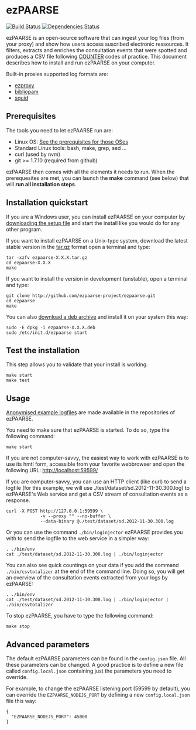 # ezPAARSE #

[![Build Status](https://secure.travis-ci.org/ezpaarse-project/ezpaarse.png?branch=master)](http://travis-ci.org/ezpaarse-project/ezpaarse)
[![Dependencies Status](https://david-dm.org/ezpaarse-project/ezpaarse.png)](https://david-dm.org/ezpaarse-project/ezpaarse)

ezPAARSE is an open-source software that can ingest your log files (from your proxy) and show how users access suscribed electronic ressources.
It filters, extracts and enriches the consultation events that were spotted and produces a CSV file following [COUNTER](http://www.projectcounter.org/) codes of practice.
This document describes how to install and run ezPAARSE on your computer.

Built-in proxies supported log formats are:

* [ezproxy](http://www.oclc.org/ezproxy.en.html)
* [bibliopam](http://mioga.alixen.fr/Mioga2/bibliopam/public/club/)
* [squid](http://www.squid-cache.org/)

## Prerequisites ##

The tools you need to let ezPAARSE run are:

* Linux OS: [See the prerequisites for those OSes](https://github.com/ezpaarse-project/ezpaarse/blob/master/doc/multi-os.md)
* Standard Linux tools: bash, make, grep, sed ... 
* curl (used by nvm)
* git >= 1.7.10 (required from github)

ezPAARSE then comes with all the elements it needs to run.
When the prerequesites are met, you can launch the **make** command (see below) that will **run all installation steps**.

## Installation quickstart ##

If you are a Windows user, you can install ezPAARSE on your computer by [downloading the setup file](http://analogist.couperin.org/ezpaarse/download) and start the install like you would do for any other program.

If you want to install ezPAARSE on a Unix-type system, 
download the latest stable version in the [tar.gz](http://analogist.couperin.org/ezpaarse/download) format
open a terminal and type:
```console
tar -xzfv ezpaarse-X.X.X.tar.gz
cd ezpaarse-X.X.X
make
```
If you want to install the version in development (unstable), 
open a terminal and type:
```console
git clone http://github.com/ezpaarse-project/ezpaarse.git
cd ezpaarse
make
```

You can also [download a deb archive](http://analogist.couperin.org/ezpaarse/download) and install it on your system this way:
```console
sudo -E dpkg -i ezpaarse-X.X.X.deb
sudo /etc/init.d/ezpaarse start
```

## Test the installation ##

This step allows you to validate that your install is working.

```console
make start
make test
```

## Usage ##

[Anonymised example logfiles](https://raw.github.com/ezpaarse-project/ezpaarse/master/test/dataset/sd.2012-11-30.300.log)
are made available in the repositories of ezPAARSE.

You need to make sure that ezPAARSE is started. To do so, type the following command:

```console
make start
```

If you are not computer-savvy, the easiest way to work with ezPAARSE is to use its hmtl form, accessible from your favorite webbrowser and open the following URL: [http://localhost:59599/](http://localhost:59599/)

If you are computer-savvy, you can use an HTTP client (like curl) to send a logfile
(for this example, we will use ./test/dataset/sd.2012-11-30.300.log) to ezPAARSE's Web service
and get a CSV stream of consultation events as a response.

```console
curl -X POST http://127.0.0.1:59599 \
             -v --proxy "" --no-buffer \
             --data-binary @./test/dataset/sd.2012-11-30.300.log
```

Or you can use the command ``./bin/loginjector`` ezPAARSE provides you with
to send the logfile to the web service in a simpler way:

```console
. ./bin/env
cat ./test/dataset/sd.2012-11-30.300.log | ./bin/loginjector
```
You can also see quick countings on your data if you add the command 
``./bin/csvtotalizer`` at the end of the command line.
Doing so, you will get an overview of the consultation events extracted
from your logs by ezPAARSE:

```console
. ./bin/env
cat ./test/dataset/sd.2012-11-30.300.log | ./bin/loginjector | ./bin/csvtotalizer
```

To stop ezPAARSE, you have to type the following command:

```console
make stop
```

## Advanced parameters ##

The default ezPAARSE parameters can be found in the ``config.json`` file. All these parameters can be changed. A good practice is to define a new file called ``config.local.json`` containing just the parameters you need to override.

For example, to change the ezPAARSE listening port (59599 by default), you can override the ``EZPAARSE_NODEJS_PORT`` by defining a new ``config.local.json`` file this way:

```
{
  "EZPAARSE_NODEJS_PORT": 45000
}
```

